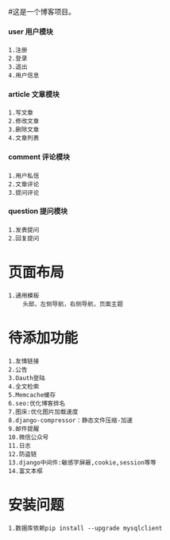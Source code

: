 #这是一个博客项目。
#### user 用户模块 
    1.注册
    2.登录
    3.退出
    4.用户信息
#### article 文章模块
    1.写文章
    2.修改文章
    3.删除文章
    4.文章列表
#### comment 评论模块
    1.用户私信
    2.文章评论
    3.提问评论
#### question 提问模块
    1.发表提问
    2.回复提问
# 页面布局
    1.通用模板
        头部，左侧导航，右侧导航，页面主题 

# 待添加功能
    1.友情链接
    2.公告
    3.Oauth登陆
    4.全文检索
    5.Memcache缓存
    6.seo:优化博客排名
    7.图床:优化图片加载速度
    8.django-compressor：静态文件压缩-加速
    9.邮件提醒
    10.微信公众号
    11.日志
    12.防盗链
    13.django中间件:敏感字屏蔽,cookie,session等等
    14.富文本框

# 安装问题
    1.数据库依赖pip install --upgrade mysqlclient



